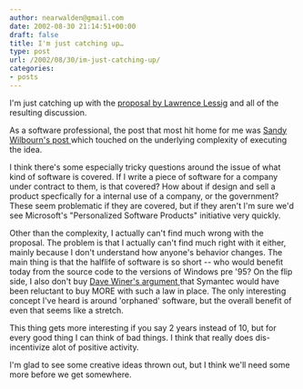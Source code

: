 ```yaml
---
author: nearwalden@gmail.com
date: 2002-08-30 21:14:51+00:00
draft: false
title: I'm just catching up…
type: post
url: /2002/08/30/im-just-catching-up/
categories:
- posts
---
```


I'm just catching up with the [ proposal by Lawrence Lessig](//cyberlaw.stanford.edu/lessig/blog/archives/cooper.shtml') and all of the resulting discussion.  

As a software professional, the post that most hit home for me was [ Sandy Wilbourn's post ](//radio.weblogs.com/0109018/2002/08/28.html') which touched on the underlying complexity of executing the idea.  

I think there's some especially tricky questions around the issue of what kind of software is covered.  If I write a piece of software for a company under contract to them, is that covered?  How about if design and sell a product specfically for a internal use of a company, or the government?  These seem problematic if they are covered, but if they aren't I'm sure we'd see Microsoft's "Personalized Software Products" initiative very quickly.

Other than the complexity, I actually can't find much wrong with the proposal. The problem is that I actually can't find much right with it either, mainly because I don't understand how anyone's behavior changes.  The main thing is that the halflife of software is so short -- who would benefit today from the source code to the versions of Windows pre '95?  On the flip side, I also don't buy [ Dave Winer's argument ](//scriptingnews.userland.com/moresSource') that Symantec would have been reluctant to buy MORE with such a law in place.  The only interesting concept I've heard is around 'orphaned' software, but the overall benefit of even that seems like a stretch. 

This thing gets more interesting if you say 2 years instead of 10, but for every good thing I can think of bad things.  I think that really does dis-incentivize alot of positive activity.  

I'm glad to see some creative ideas thrown out, but I think we'll need some more before we get somewhere.



